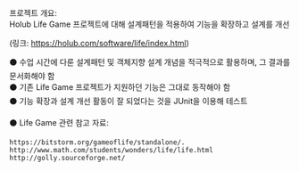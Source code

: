 프로젝트 개요:  
Holub Life Game 프로젝트에 대해 설계패턴을 적용하여 기능을 확장하고 설계를 개선 

(링크: https://holub.com/software/life/index.html)

⚫ 수업 시간에 다룬 설계패턴 및 객체지향 설계 개념을 적극적으로 활용하며, 그 결과를 문서화해야 함  
⚫ 기존 Life Game 프로젝트가 지원하던 기능은 그대로 동작해야 함  
⚫ 기능 확장과 설계 개선 활동이 잘 되었다는 것을 JUnit을 이용해 테스트

⚫ Life Game 관련 참고 자료:

    https://bitstorm.org/gameoflife/standalone/.
    http://www.math.com/students/wonders/life/life.html
    http://golly.sourceforge.net/


